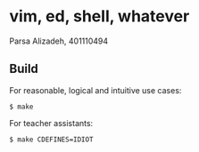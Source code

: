 # vim, ed, shell, whatever

Parsa Alizadeh, 401110494

## Build

For reasonable, logical and intuitive use cases:

```console
$ make
```

For teacher assistants:

```console
$ make CDEFINES=IDIOT
```
